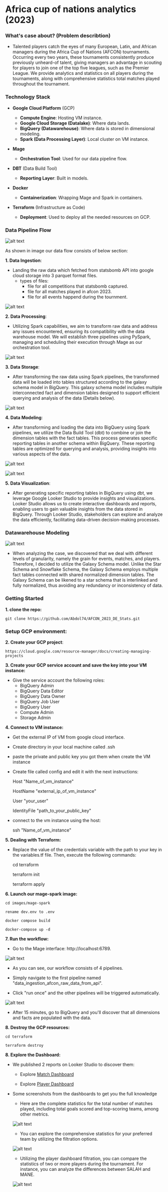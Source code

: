 # Africa cup of nations analytics (2023)

### What's case about? (Problem describtion)

- Talented players catch the eyes of many European, Latin, and African managers    during the Africa Cup of Nations (AFCON) tournaments. Occurring every two years, these tournaments consistently produce previously unheard-of talent, giving managers an advantage in scouting for players to join one of the top five leagues, such as the Premier League. We provide analytics and statistics on all players during the tournaments, along with comprehensive statistics total matches played throughout the tournament.


### Technology Stack

- **Google Cloud Platform** (GCP)
    - **Compute Engine**: Hosting VM instance.
    - **Google Cloud Storage (Datalake)**: Where data lands.
    - **BigQuery (Datawarehouse)**: Where data is stored in dimensional modeling.
    - **Spark (Data Processing Layer)**: Local cluster on VM instance.

- **Mage**
    - **Orchestration Tool**: Used for our data pipeline flow.

- **DBT** (Data Build Tool)
    - **Reporting Layer**: Built in models.

- **Docker**
    - **Containerization**: Wrapping Mage and Spark in containers.

- **Terraform** (Infrastructure as Code)
    - **Deployment**: Used to deploy all the needed resources on GCP.



### Data Pipeline Flow

![alt text](image.png)

As shown in image our data flow consists of below section:

**1. Data Ingestion**:
- Landing the raw data which fetched from statsbomb API into google cloud storage into 3 parquet format files.
    - types of files: 
        - file for all competitions that statsbomb captured.
        - file for all matches played in afcon 2023.
        - file for all events happend during the tournment.



![alt text](image-1.png)


**2. Data Processing**:

-   Utilizing Spark capabilities, we aim to transform raw data and address any issues encountered, ensuring its compatibility with the data warehouse model. We will establish three pipelines using PySpark, managing and scheduling their execution through Mage as our orchestration tool.


![alt text](image-2.png)


**3. Data Storage**:

- After transforming the raw data using Spark pipelines, the transformed data will be loaded into tables structured according to the galaxy schema model in BigQuery. This galaxy schema model includes multiple interconnected fact and dimension tables designed to support efficient querying and analysis of the data (Details below). 


![alt text](image-3.png)



**4. Data Modeling**:

-   After transforming and loading the data into BigQuery using Spark pipelines, we utilize the Data Build Tool (dbt) to combine or join the dimension tables with the fact tables. This process generates specific reporting tables in another schema within BigQuery. These reporting tables are optimized for querying and analysis, providing insights into various aspects of the data.

![alt text](event_fact_reproting_dbt.PNG)

![alt text](match_fact_reporting.PNG)



**5. Data Visualization**:

-   After generating specific reporting tables in BigQuery using dbt, we leverage Google Looker Studio to provide insights and visualizations. Looker Studio allows us to create interactive dashboards and reports, enabling users to gain valuable insights from the data stored in BigQuery. Through Looker Studio, stakeholders can explore and analyze the data efficiently, facilitating data-driven decision-making processes.



### Datawarehouse Modeling

![alt text](datawarehouse_model_galaxy_schema.jpg)


- When analyzing the case, we discovered that we deal with different levels of granularity, namely the grain for events, matches, and players. Therefore, I decided to utilize the Galaxy Schema model. Unlike the Star Schema and Snowflake Schema, the Galaxy Schema employs multiple fact tables connected with shared normalized dimension tables. The Galaxy Schema can be likened to a star schema that is interlinked and fully normalized, thus avoiding any redundancy or inconsistency of data.


### Getting Started

**1. clone the repo:**

    git clone https://github.com/Abdol74/AFCON_2023_DE_Stats.git

### Setup GCP environment:

**2. Create your GCP project**:

    https://cloud.google.com/resource-manager/docs/creating-managing-projects

**3. Create your GCP service account and save the key into your VM instance:**

- Give the service account the following roles:
    - BigQuery Admin
    - BigQuery Data Editor
    - BigQuery Data Owner
    - BigQuery Job User
    - BigQuery User
    - Compute Admin
    - Storage Admin


**4. Connect to VM instance:**

- Get the external IP of VM from google cloud interface.
- Create directory in your local machine called .ssh 
- paste the private and public key you got them when create the VM instance
- Create file called config and edit it with the next instructions:

    Host "Name_of_vm_instance"

    HostName "external_ip_of_vm_instance"

    User "your_user"

    IdentityFile "path_to_your_public_key"

- connect to the vm instance using the host:

    ssh "Name_of_vm_instance"

**5. Dealing with Terraform:**
- Replace the value of the credentials variable with the path to your key in the variables.tf file. Then, execute the following commands:

    cd terraform

    terraform init

    terraform apply


**6. Launch our mage-spark image:**

    cd images/mage-spark

    rename dev.env to .env
    
    docker compose build

    docker-compose up -d



**7. Run the workflow:**

- Go to the Mage interface: http://localhost:6789.

![alt text](mage_workflow.PNG)


- As you can see, our workflow consists of 4 pipelines.

- Simply navigate to the first pipeline named "data_ingestion_afcon_raw_data_from_api".
- Click "run once" and the other pipelines will be triggered automatically.

![alt text](mage_first_trigger_pipeline.PNG)


- After 15 minutes, go to BigQuery and you'll discover that all dimensions and facts are populated with the data.


**8. Destroy the GCP resources:**

    cd terraform

    terraform destroy 



**8. Explore the Dashboard:**

 - We published 2 reports on Looker Studio to discover them:

    - Explore [Match Dashboard](https://lookerstudio.google.com/reporting/0ced8dfa-cf0e-4c69-ae6f-16703cfaca2c/page/KPfwD)

    - Explore [Player Dashboard](https://lookerstudio.google.com/reporting/4193639b-ecd7-42c0-aa59-2d0c30e83eea/page/NmfwD)



- Some screenshots from the dashboards to get you the full knowledge

    - Here are the complete statistics for the total number of matches played, including total goals scored and top-scoring teams, among other metrics. 

    ![alt text](match_visualization_1.PNG)


    - You can explore the comprehensive statistics for your preferred team by utilizing the filtration options.

    ![alt text](egypt_visualization.PNG)



    - Utilizing the player dashboard filtration, you can compare the statistics of two or more players during the tournament. For instance, you can analyze the differences between SALAH and MANE.


    ![alt text](<salah vs mane 1.PNG>)